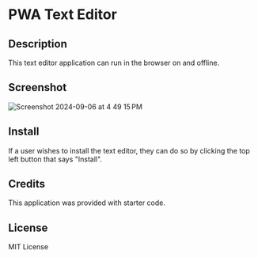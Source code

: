 # PWA Text Editor

## Description 
This text editor application can run in the browser on and offline.

## Screenshot 
![Screenshot 2024-09-06 at 4 49 15 PM](https://github.com/user-attachments/assets/7d19a537-fdae-40ce-9705-cdbb885b6172)

## Install
If a user wishes to install the text editor, they can do so by clicking the top left button that says "Install".

## Credits 
This application was provided with starter code.

## License
MIT License
